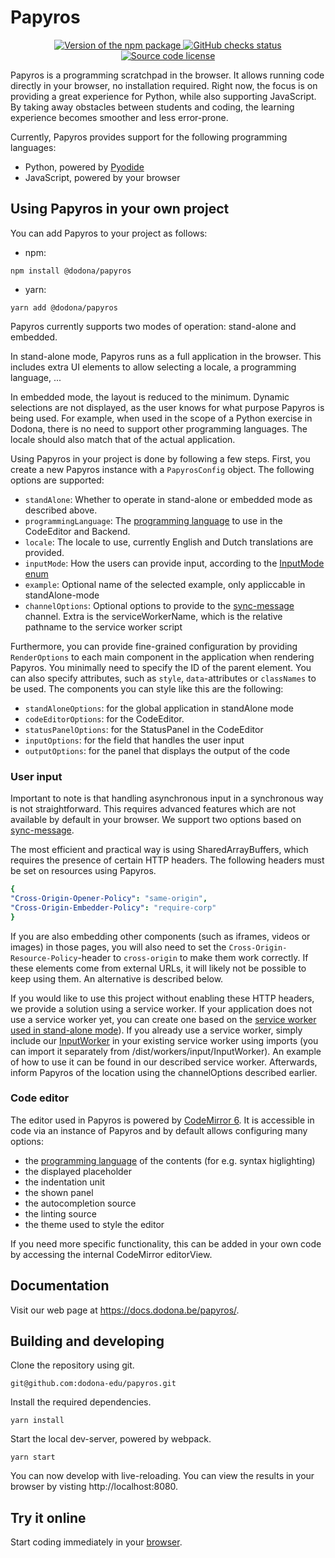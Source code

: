 # Papyros

<p align="center">
  <a href="https://www.npmjs.com/package/@dodona/papyros">
    <img src="https://img.shields.io/npm/v/@dodona/papyros.svg" alt="Version of the npm package">
  </a>
  <a href="https://github.com/dodona-edu/papyros/actions?query=branch%3Amain">
    <img src="https://github.com/dodona-edu/papyros/actions/workflows/deploy-pages.yaml/badge.svg" alt="GitHub checks status">
  </a>
  <a href="https://github.com/dodona-edu/papyros/blob/main/LICENSE">
    <img alt="Source code license" src="https://img.shields.io/github/license/dodona-edu/papyros">
  </a>
</p>

Papyros is a programming scratchpad in the browser. It allows running code
directly in your browser, no installation required. Right now, the focus is on providing a great experience for Python, while also supporting JavaScript.
By taking away obstacles between students and coding, the learning experience becomes
smoother and less error-prone.

Currently, Papyros provides support for the following programming languages:
- Python, powered by [Pyodide](https://pyodide.org/en/stable/)
- JavaScript, powered by your browser

## Using Papyros in your own project

You can add Papyros to your project as follows:
- npm:
```shell
npm install @dodona/papyros
```
- yarn:
```shell
yarn add @dodona/papyros
```

Papyros currently supports two modes of operation: stand-alone and embedded.

In stand-alone mode, Papyros runs as a full application in the browser. 
This includes extra UI elements to allow selecting a locale, a programming language, ...

In embedded mode, the layout is reduced to the minimum. Dynamic selections are not displayed,
as the user knows for what purpose Papyros is being used. For example, when used in the
scope of a Python exercise in Dodona, there is no need to support other programming languages.
The locale should also match that of the actual application.

Using Papyros in your project is done by following a few steps. First, you create a new
Papyros instance with a `PapyrosConfig` object.
The following options are supported:

- `standAlone`: Whether to operate in stand-alone or embedded mode as described above.
- `programmingLanguage`: The [programming language](/src/ProgrammingLanguage.ts) to use in the CodeEditor and Backend.
- `locale`: The locale to use, currently English and Dutch translations are provided.
- `inputMode`: How the users can provide input, according to the [InputMode enum](/src/InputManager.ts)
- `example`: Optional name of the selected example, only appliccable in standAlone-mode
- `channelOptions`: Optional options to provide to the [sync-message](https://github.com/alexmojaki/sync-message) channel. Extra is the serviceWorkerName, which is the relative pathname to the service worker script

Furthermore, you can provide fine-grained configuration by providing `RenderOptions` to each main component in the application when rendering Papyros. You minimally need to specify the ID of the parent element.
You can also specify attributes, such as `style`, `data`-attributes or `classNames` to be used.
The components you can style like this are the following:
- `standAloneOptions`: for the global application in standAlone mode
- `codeEditorOptions`: for the CodeEditor.
- `statusPanelOptions`: for the StatusPanel in the CodeEditor
- `inputOptions`: for the field that handles the user input
- `outputOptions`: for the panel that displays the output of the code

### User input

Important to note is that handling asynchronous input in a synchronous way is not straightforward.
This requires advanced features which are not available by default in your browser. We support two options based on [sync-message](https://github.com/alexmojaki/sync-message).

The most efficient and practical way is using SharedArrayBuffers, which requires the presence of certain HTTP headers.
The following headers must be set on resources using Papyros.
```yaml
{
"Cross-Origin-Opener-Policy": "same-origin",
"Cross-Origin-Embedder-Policy": "require-corp"
}
```
If you are also embedding other components (such as iframes, videos or images) in those pages, you will also need to set the `Cross-Origin-Resource-Policy`-header to `cross-origin` to make them work correctly. If these elements come from external URLs, it will likely not be possible to keep using them. An alternative is described below.

If you would like to use this project without enabling these HTTP headers, we provide a solution using a service worker.
If your application does not use a service worker yet, you can create one based on the [service worker used in stand-alone mode](src/InputServiceWorker.ts)).
If you already use a service worker, simply include our [InputWorker](src/workers/input/InputWorker.ts) in your existing service worker using imports (you can import it separately from /dist/workers/input/InputWorker). An example of how to use it can be found in our described service worker. Afterwards, inform Papyros of the location using the channelOptions described earlier.

### Code editor

The editor used in Papyros is powered by [CodeMirror 6](https://codemirror.net/6/). It is accessible in code via an instance of Papyros and by default allows configuring many options:
- the [programming language](/src/ProgrammingLanguage.ts) of the contents (for e.g. syntax higlighting)
- the displayed placeholder
- the indentation unit
- the shown panel
- the autocompletion source
- the linting source
- the theme used to style the editor

If you need more specific functionality, this can be added in your own code by accessing the internal CodeMirror editorView.

## Documentation

Visit our web page at <https://docs.dodona.be/papyros/>.

## Building and developing

Clone the repository using git.
```shell
git@github.com:dodona-edu/papyros.git
```

Install the required dependencies.
```shell
yarn install
```

Start the local dev-server, powered by webpack.
```shell
yarn start
```

You can now develop with live-reloading.
You can view the results in your browser by visting http://localhost:8080.

## Try it online

Start coding immediately in your [browser](https://papyros.dodona.be/).
